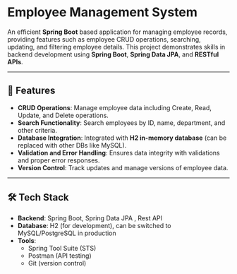 # Employee Management System 

An efficient **Spring Boot** based application for managing employee records, providing features such as employee CRUD operations, searching, updating, and filtering employee details. This project demonstrates skills in backend development using **Spring Boot**, **Spring Data JPA**, and **RESTful APIs**.

---

## 📜 **Features**
- **CRUD Operations**: Manage employee data including Create, Read, Update, and Delete operations.
- **Search Functionality**: Search employees by ID, name, department, and other criteria.
- **Database Integration**: Integrated with **H2 in-memory database** (can be replaced with other DBs like MySQL).
- **Validation and Error Handling**: Ensures data integrity with validations and proper error responses.
- **Version Control**: Track updates and manage versions of employee data.

---

## 🛠️ **Tech Stack**
- **Backend**: Spring Boot, Spring Data JPA , Rest API
- **Database**: H2 (for development), can be switched to MySQL/PostgreSQL in production
- **Tools**: 
  - Spring Tool Suite (STS)
  - Postman (API testing)
  - Git (version control)


